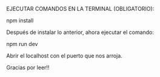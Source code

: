 EJECUTAR COMANDOS EN LA TERMINAL (OBLIGATORIO):

npm install

Después de instalar lo anterior, ahora ejecutar el comando:

npm run dev

Abrir el localhost con el puerto que nos arroja. 

Gracias por leer!!

